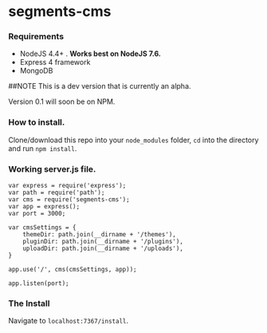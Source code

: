# segments-cms

### Requirements
* NodeJS 4.4+ . **Works best on NodeJS 7.6.**
* Express 4 framework
* MongoDB

##NOTE
This is a dev version that is currently an alpha.

Version 0.1 will soon be on NPM.

### How to install.

Clone/download this repo into your `node_modules` folder, `cd` into the directory and run `npm install`.

### Working server.js file.
```
var express = require('express');
var path = require('path');
var cms = require('segments-cms');
var app = express();
var port = 3000;

var cmsSettings = {
    themeDir: path.join(__dirname + '/themes'),
    pluginDir: path.join(__dirname + '/plugins'),
    uploadDir: path.join(__dirname + '/uploads'),
}

app.use('/', cms(cmsSettings, app));

app.listen(port);

```

### The Install
Navigate to `localhost:7367/install`.
